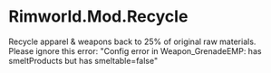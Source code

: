 # Rimworld.Mod.Recycle
Recycle apparel &amp; weapons back to 25% of original raw materials.<br>
Please ignore this error: "Config error in Weapon_GrenadeEMP: has smeltProducts but has smeltable=false"
